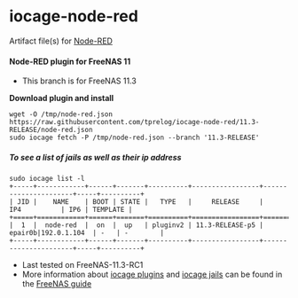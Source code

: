 # iocage-node-red
Artifact file(s) for [Node-RED](https://nodered.org/)

#### Node-RED plugin for FreeNAS 11

 - This branch is for FreeNAS 11.3

**Download plugin and install**

    wget -O /tmp/node-red.json https://raw.githubusercontent.com/tprelog/iocage-node-red/11.3-RELEASE/node-red.json
    sudo iocage fetch -P /tmp/node-red.json --branch '11.3-RELEASE'


##### To see a list of jails as well as their ip address

    sudo iocage list -l
    +-----+------------+------+-------+----------+-----------------+----------------------+-----+----------+
    | JID |    NAME    | BOOT | STATE |   TYPE   |     RELEASE     |         IP4          | IP6 | TEMPLATE |
    +=====+============+======+=======+==========+=================+======================+=====+==========+
    |  1  |  node-red  |  on  |  up   | pluginv2 | 11.3-RELEASE-p5 | epair0b|192.0.1.104  | -   | -        |
    +-----+------------+------+-------+----------+-----------------+----------------------+-----+----------+

- Last tested on FreeNAS-11.3-RC1
- More information about [iocage plugins](https://doc.freenas.org/11.3/plugins.html) and [iocage jails](https://doc.freenas.org/11.3/jails.html) can be found in the [FreeNAS guide](https://doc.freenas.org/11.3/intro.html#introduction)
